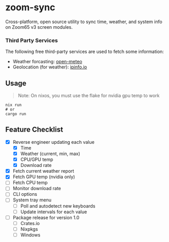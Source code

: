 # zoom-sync

Cross-platform, open source utility to sync time, weather, and system info on Zoom65 v3 screen modules.

### Third Party Services

The following free third-party services are used to fetch some information:

- Weather forcasting: [open-meteo](https://open-meteo.com)
- Geolocation (for weather): [ipinfo.io](https://ipinfo.io)

## Usage

> Note: On nixos, you must use the flake for nvidia gpu temp to work

```
nix run
# or
cargo run
```

## Feature Checklist

- [x] Reverse engineer updating each value
  - [x] Time
  - [x] Weather (current, min, max)
  - [x] CPU/GPU temp
  - [x] Download rate
- [x] Fetch current weather report
- [x] Fetch GPU temp (nvidia only)
- [ ] Fetch CPU temp
- [ ] Monitor download rate
- [ ] CLI options
- [ ] System tray menu
  - [ ] Poll and autodetect new keyboards
  - [ ] Update intervals for each value
- [ ] Package release for version 1.0
  - [ ] Crates.io
  - [ ] Nixpkgs
  - [ ] Windows
